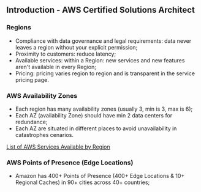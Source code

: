 ## Introduction - AWS Certified Solutions Architect

### Regions

- Compliance with data governance and legal requirements: data never leaves a region without your explicit permission;
- Proximity to customers: reduce latency;
- Available services: within a Region: new services and new features aren't available in every Region;
- Pricing: pricing varies region to region and is transparent in the service pricing page.

### AWS Availability Zones
- Each region has many availability zones (usually 3, min is 3, max is 6);
- Each AZ (availability Zone) should have min 2 data centers for redundance;
- Each AZ are situated in different places to avoid unavailability in catastrophes cenarios.

[List of AWS Services Available by Region](https://aws.amazon.com/about-aws/global-infrastructure/regional-product-services/)


### AWS Points of Presence (Edge Locations)
- Amazon has 400+ Points of Presence (400+ Edge Locations & 10+ Regional Caches) in 90+ cities across 40+ countries;

